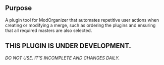 ## Purpose

A plugin tool for ModOrganizer that automates repetitive user actions
when creating or modifying a merge, such as ordering the plugins and ensuring
that all required masters are also selected.

## THIS PLUGIN IS UNDER DEVELOPMENT.

_DO NOT USE. IT'S INCOMPLETE AND CHANGES DAILY._
